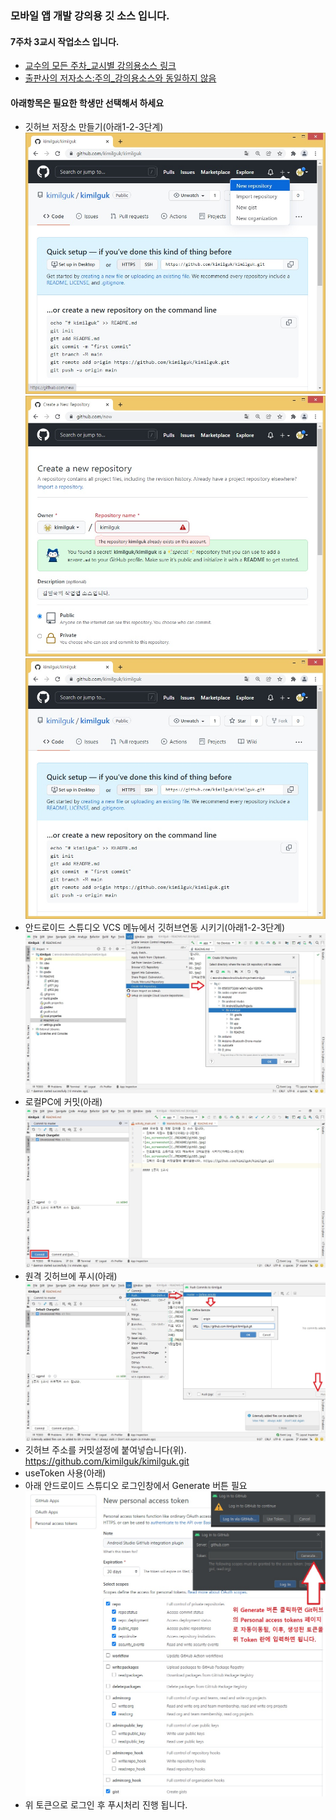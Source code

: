 ### 모바일 앱 개발 강의용 깃 소스 입니다.
#### 7주차 3교시 작업소스 입니다.
- [교수의 모든 주차_교시별 강의용소스 링크](https://github.com/kimilguk/kimilguk/branches/all)
- [출판사의 저자소스:주의_강의용소스와 동일하지 않음](https://github.com/mike-jung/DoItAndroidRev8)

#### 아래항목은 필요한 학생만 선택해서 하세요
- 깃허브 저장소 만들기(아래1-2-3단계)
![ex_screenshot](./README/git00.jpg)
![ex_screenshot](./README/git01.jpg)
![ex_screenshot](./README/git02.jpg)
- 안드로이드 스튜디오 VCS 메뉴에서 깃허브연동 시키기(아래1-2-3단계)
![ex_screenshot](./README/git03.jpg)
- 로컬PC에 커밋(아래)
![ex_screenshot](./README/git04.jpg)
- 원격 깃허브에 푸시(아래)
![ex_screenshot](./README/git05.jpg)
- 깃허브 주소를 커밋설정에 붙여넣습니다(위). https://github.com/kimilguk/kimilguk.git
- useToken 사용(아래)
- 아래 안드로이드 스튜디오 로그인창에서 Generate 버튼 필요
![ex_screenshot](./README/git06.jpg)
- 위 토큰으로 로그인 후 푸시처리 진행 됩니다.